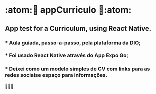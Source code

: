 # :atom::iphone: appCurriculo :iphone::atom:

## App test for a Curriculum, using React Native.

### * Aula guiada, passo-a-passo, pela plataforma da DIO;
### * Foi usado React Native através do App Expo Go;
### * Deixei como um modelo simples de CV com links para as redes sociaise espaço para informações.


:rocket::rocket::rocket:
